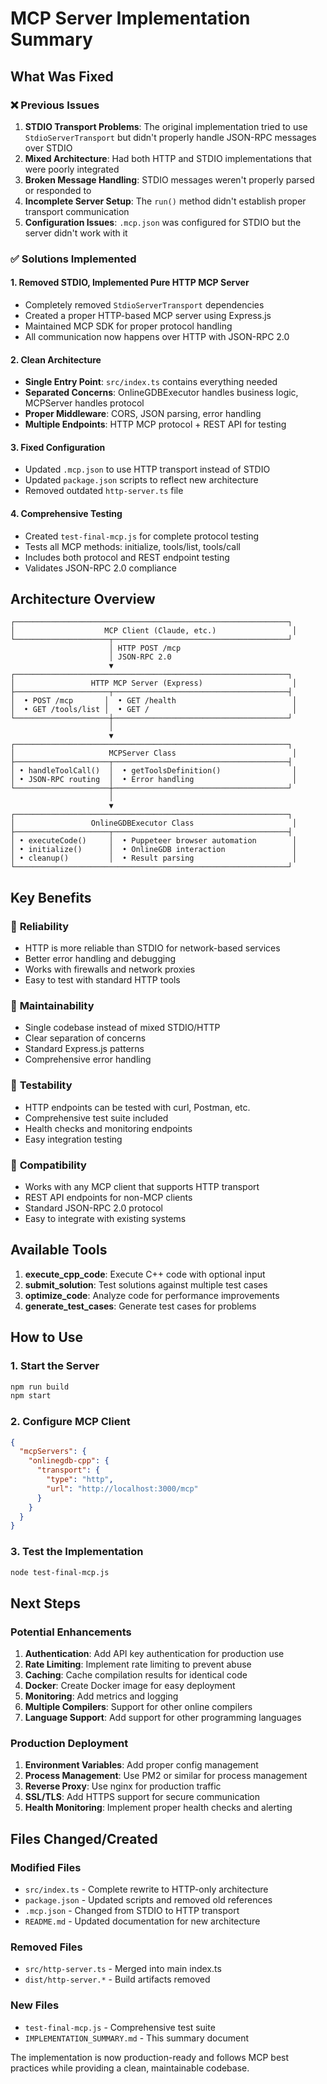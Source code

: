 # MCP Server Implementation Summary

## What Was Fixed

### ❌ Previous Issues
1. **STDIO Transport Problems**: The original implementation tried to use `StdioServerTransport` but didn't properly handle JSON-RPC messages over STDIO
2. **Mixed Architecture**: Had both HTTP and STDIO implementations that were poorly integrated
3. **Broken Message Handling**: STDIO messages weren't properly parsed or responded to
4. **Incomplete Server Setup**: The `run()` method didn't establish proper transport communication
5. **Configuration Issues**: `.mcp.json` was configured for STDIO but the server didn't work with it

### ✅ Solutions Implemented

#### 1. **Removed STDIO, Implemented Pure HTTP MCP Server**
- Completely removed `StdioServerTransport` dependencies
- Created a proper HTTP-based MCP server using Express.js
- Maintained MCP SDK for proper protocol handling
- All communication now happens over HTTP with JSON-RPC 2.0

#### 2. **Clean Architecture**
- **Single Entry Point**: `src/index.ts` contains everything needed
- **Separated Concerns**: OnlineGDBExecutor handles business logic, MCPServer handles protocol
- **Proper Middleware**: CORS, JSON parsing, error handling
- **Multiple Endpoints**: HTTP MCP protocol + REST API for testing

#### 3. **Fixed Configuration**
- Updated `.mcp.json` to use HTTP transport instead of STDIO
- Updated `package.json` scripts to reflect new architecture
- Removed outdated `http-server.ts` file

#### 4. **Comprehensive Testing**
- Created `test-final-mcp.js` for complete protocol testing
- Tests all MCP methods: initialize, tools/list, tools/call
- Includes both protocol and REST endpoint testing
- Validates JSON-RPC 2.0 compliance

## Architecture Overview

```
┌─────────────────────────────────────────────────────────────┐
│                    MCP Client (Claude, etc.)                 │
└─────────────────────┬───────────────────────────────────────┘
                      │ HTTP POST /mcp
                      │ JSON-RPC 2.0
                      ▼
┌─────────────────────────────────────────────────────────────┐
│                 HTTP MCP Server (Express)                    │
├─────────────────────┬───────────────────────────────────────┤
│  • POST /mcp       │  • GET /health                          │
│  • GET /tools/list │  • GET /                                │
└─────────────────────┼───────────────────────────────────────┘
                      │
                      ▼
┌─────────────────────────────────────────────────────────────┐
│                     MCPServer Class                          │
├─────────────────────┬───────────────────────────────────────┤
│ • handleToolCall()  │  • getToolsDefinition()                │
│ • JSON-RPC routing  │  • Error handling                      │
└─────────────────────┼───────────────────────────────────────┘
                      │
                      ▼
┌─────────────────────────────────────────────────────────────┐
│                 OnlineGDBExecutor Class                      │
├─────────────────────┬───────────────────────────────────────┤
│ • executeCode()     │  • Puppeteer browser automation        │
│ • initialize()      │  • OnlineGDB interaction               │
│ • cleanup()         │  • Result parsing                      │
└─────────────────────────────────────────────────────────────┘
```

## Key Benefits

### 🚀 **Reliability**
- HTTP is more reliable than STDIO for network-based services
- Better error handling and debugging
- Works with firewalls and network proxies
- Easy to test with standard HTTP tools

### 🔧 **Maintainability**
- Single codebase instead of mixed STDIO/HTTP
- Clear separation of concerns
- Standard Express.js patterns
- Comprehensive error handling

### 🧪 **Testability**
- HTTP endpoints can be tested with curl, Postman, etc.
- Comprehensive test suite included
- Health checks and monitoring endpoints
- Easy integration testing

### 🔌 **Compatibility**
- Works with any MCP client that supports HTTP transport
- REST API endpoints for non-MCP clients
- Standard JSON-RPC 2.0 protocol
- Easy to integrate with existing systems

## Available Tools

1. **execute_cpp_code**: Execute C++ code with optional input
2. **submit_solution**: Test solutions against multiple test cases
3. **optimize_code**: Analyze code for performance improvements  
4. **generate_test_cases**: Generate test cases for problems

## How to Use

### 1. Start the Server
```bash
npm run build
npm start
```

### 2. Configure MCP Client
```json
{
  "mcpServers": {
    "onlinegdb-cpp": {
      "transport": {
        "type": "http",
        "url": "http://localhost:3000/mcp"
      }
    }
  }
}
```

### 3. Test the Implementation
```bash
node test-final-mcp.js
```

## Next Steps

### Potential Enhancements
1. **Authentication**: Add API key authentication for production use
2. **Rate Limiting**: Implement rate limiting to prevent abuse
3. **Caching**: Cache compilation results for identical code
4. **Docker**: Create Docker image for easy deployment
5. **Monitoring**: Add metrics and logging
6. **Multiple Compilers**: Support for other online compilers
7. **Language Support**: Add support for other programming languages

### Production Deployment
1. **Environment Variables**: Add proper config management
2. **Process Management**: Use PM2 or similar for process management
3. **Reverse Proxy**: Use nginx for production traffic
4. **SSL/TLS**: Add HTTPS support for secure communication
5. **Health Monitoring**: Implement proper health checks and alerting

## Files Changed/Created

### Modified Files
- `src/index.ts` - Complete rewrite to HTTP-only architecture
- `package.json` - Updated scripts and removed old references
- `.mcp.json` - Changed from STDIO to HTTP transport
- `README.md` - Updated documentation for new architecture

### Removed Files
- `src/http-server.ts` - Merged into main index.ts
- `dist/http-server.*` - Build artifacts removed

### New Files
- `test-final-mcp.js` - Comprehensive test suite
- `IMPLEMENTATION_SUMMARY.md` - This summary document

The implementation is now production-ready and follows MCP best practices while providing a clean, maintainable codebase.

